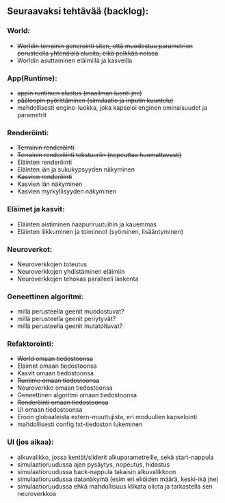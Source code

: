 ## Seuraavaksi tehtävää (backlog):

### World:
- ~~Worldin terrainin generointi siten, että muodostuu parametrien perusteella yhtenäisiä alueita, eikä pelkkää noisea~~
- Worldin asuttaminen eläimillä ja kasveilla

### App(Runtime):
- ~~appin runtimen alustus (maailman luonti jne)~~
- ~~pääloopin pyörittäminen (simulaatio ja inputin kuuntelu)~~
- mahdollisesti engine-luokka, joka kapseloi enginen ominaisuudet ja parametrit

### Renderöinti:
- ~~Terrainin renderöinti~~
- ~~Terrainin renderöinti tekstuuriin (nopeuttaa huomattavasti)~~
- Eläinten renderöinti
- Eläinten iän ja sukukypsyyden näkyminen
- ~~Kasvien renderöinti~~
- Kasvien iän näkyminen
- Kasvien myrkyllisyyden näkyminen

### Eläimet ja kasvit:
- Eläinten aistiminen naapuriruutuihin ja kauemmas
- Eläinten liikkuminen ja toiminnot (syöminen, lisääntyminen)

### Neuroverkot:
- Neuroverkkojen toteutus
- Neuroverkkojen yhdistäminen eläimiin
- Neuroverkkojen tehokas paralleeli laskenta

### Geneettinen algoritmi:
- millä perusteella geenit muodostuvat?
- millä perusteella geenit periytyvät?
- millä perusteella geenit mutatoituvat?

### Refaktorointi:
- ~~World omaan tiedostoonsa~~
- Eläimet omaan tiedostoonsa
- Kasvit omaan tiedostoonsa
- ~~Runtime omaan tiedostoonsa~~
- Neuroverkko omaan tiedostoonsa
- Geneettinen algoritmi omaan tiedostoonsa
- ~~Renderöinti omaan tiedostoonsa~~
- UI omaan tiedostoonsa
- Eroon globaaleista extern-muuttujista, eri moduulien kapselointi
- mahdollisesti config.txt-tiedoston lukeminen

### UI (jos aikaa):
- alkuvalikko, jossa kentät/sliderit alkuparametreille, sekä start-nappula
- simulaatioruudussa ajan pysäytys, nopeutus, hidastus
- simulaatioruudussa back-nappula takaisin alkuvalikkoon
- simulaatioruudussa datanäkymä (esim eri eliöiden määrä, keski-ikä jne)
- simulaatioruudussa ehkä mahdollisuus klikata oliota ja tarkastella sen neuroverkkoa
